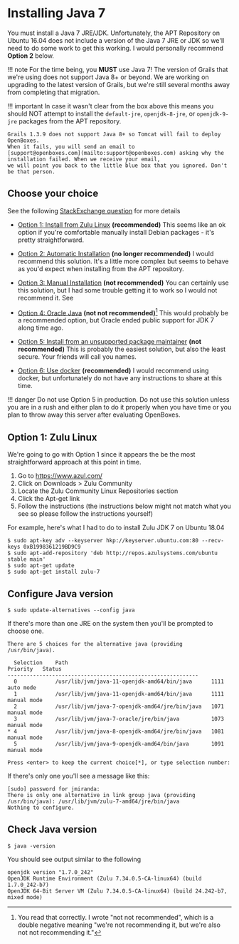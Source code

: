 # Installing Java 7
You must install a Java 7 JRE/JDK. Unfortunately, the APT Repository on Ubuntu 16.04 does not include a version 
of the Java 7 JRE or JDK so we'll need to do some work to get this working. I would personally recommend 
**Option 2** below.


!!! note
    For the time being, you **MUST** use Java 7! The version of Grails that we're using does not support Java 8+ or 
    beyond. We are working on upgrading to the latest version of Grails, but we're still several months away from 
    completing that migration. 

!!! important
    In case it wasn't clear from the box above this means you should NOT attempt to install the `default-jre`, 
    `openjdk-8-jre`, or `openjdk-9-jre` packages from the APT repository. 
    
    Grails 1.3.9 does not support Java 8+ so Tomcat will fail to deploy OpenBoxes. 
    When it fails, you will send an email to 
    [support@openboxes.com](mailto:support@openboxes.com) asking why the installation failed. When we receive your email, 
    we will point you back to the little blue box that you ignored. Don't be that person.

## Choose your choice
See the following [StackExchange question](https://askubuntu.com/questions/761127/how-do-i-install-openjdk-7-on-ubuntu-16-04-or-higher) for more details 

* [Option 1: Install from Zulu Linux](https://askubuntu.com/a/840945) **(recommended)**
This seems like an ok option if you're comfortable manually install Debian packages - it's pretty straightforward.

* [Option 2: Automatic Installation](https://askubuntu.com/a/803616) **(no longer recommended)** 
    I would recommend this solution. It's a little more complex but seems to behave as you'd expect when installing 
from the APT repository.

* [Option 3: Manual Installation](https://askubuntu.com/a/803616) **(not recommended)** You can certainly use this solution, but I had some trouble getting it to work so I would not recommend it. See 

* [Option 4: Oracle Java](https://askubuntu.com/a/761527) **(not not recommended)**[^1]
This would probably be a recommended option, but Oracle ended public support for JDK 7 along time ago.

* [Option 5: Install from an unsupported package maintainer](https://askubuntu.com/a/761527) **(not recommended)**
This is probably the easiest solution, but also the least secure. Your friends will call you names.

* [Option 6: Use docker](https://askubuntu.com/a/1059859) **(recommended)** I would recommend using docker, but unfortunately do not have any instructions to share at this time.

!!! danger
    Do not use Option 5 in production. Do not use this solution unless you are in a rush and either plan to do it 
    properly when you have time or you plan to throw away this server after evaluating OpenBoxes. 

[^1]: You read that correctly. I wrote "not not recommended", which is a double negative meaning 
"we're not recommending it, but we're also not not recommending it."

## Option 1: Zulu Linux
We're going to go with Option 1 since it appears the be the most straightforward approach at this point in time.

1. Go to https://www.azul.com/
1. Click on Downloads > Zulu Community
1. Locate the Zulu Community Linux Repositories section
1. Click the Apt-get link
1. Follow the instructions (the instructions below might not match what you see so please follow the instructions yourself)

For example, here's what I had to do to install Zulu JDK 7 on Ubuntu 18.04
```
$ sudo apt-key adv --keyserver hkp://keyserver.ubuntu.com:80 --recv-keys 0xB1998361219BD9C9
$ sudo apt-add-repository 'deb http://repos.azulsystems.com/ubuntu stable main'
$ sudo apt-get update
$ sudo apt-get install zulu-7
```

## Configure Java version 
```
$ sudo update-alternatives --config java
```
If there's more than one JRE on the system then you'll be prompted to choose one.
```
There are 5 choices for the alternative java (providing /usr/bin/java).

  Selection    Path                                            Priority   Status
------------------------------------------------------------
  0            /usr/lib/jvm/java-11-openjdk-amd64/bin/java      1111      auto mode
  1            /usr/lib/jvm/java-11-openjdk-amd64/bin/java      1111      manual mode
  2            /usr/lib/jvm/java-7-openjdk-amd64/jre/bin/java   1071      manual mode
  3            /usr/lib/jvm/java-7-oracle/jre/bin/java          1073      manual mode
* 4            /usr/lib/jvm/java-8-openjdk-amd64/jre/bin/java   1081      manual mode
  5            /usr/lib/jvm/java-9-openjdk-amd64/bin/java       1091      manual mode

Press <enter> to keep the current choice[*], or type selection number: 
```
If there's only one you'll see a message like this:
```
[sudo] password for jmiranda: 
There is only one alternative in link group java (providing /usr/bin/java): /usr/lib/jvm/zulu-7-amd64/jre/bin/java
Nothing to configure.
```

## Check Java version
```
$ java -version
```

You should see output similar to the following
```
openjdk version "1.7.0_242"
OpenJDK Runtime Environment (Zulu 7.34.0.5-CA-linux64) (build 1.7.0_242-b7)
OpenJDK 64-Bit Server VM (Zulu 7.34.0.5-CA-linux64) (build 24.242-b7, mixed mode)
```
